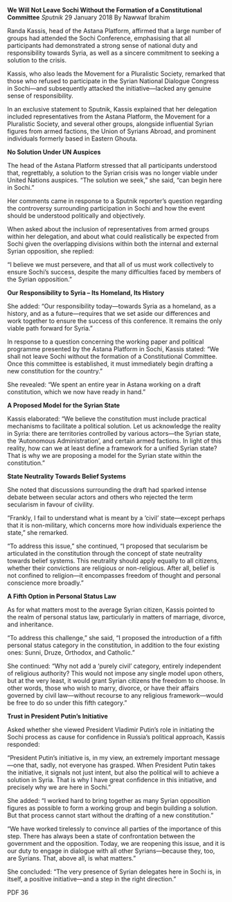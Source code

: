 **We Will Not Leave Sochi Without the Formation of a Constitutional Committee** _Sputnik_ 29 January 2018 By Nawwaf Ibrahim

Randa Kassis, head of the Astana Platform, affirmed that a large number of groups had attended the Sochi Conference, emphasising that all participants had demonstrated a strong sense of national duty and responsibility towards Syria, as well as a sincere commitment to seeking a solution to the crisis.

Kassis, who also leads the Movement for a Pluralistic Society, remarked that those who refused to participate in the Syrian National Dialogue Congress in Sochi—and subsequently attacked the initiative—lacked any genuine sense of responsibility.

In an exclusive statement to Sputnik, Kassis explained that her delegation included representatives from the Astana Platform, the Movement for a Pluralistic Society, and several other groups, alongside influential Syrian figures from armed factions, the Union of Syrians Abroad, and prominent individuals formerly based in Eastern Ghouta.

**No Solution Under UN Auspices**

The head of the Astana Platform stressed that all participants understood that, regrettably, a solution to the Syrian crisis was no longer viable under United Nations auspices. “The solution we seek,” she said, “can begin here in Sochi.”

Her comments came in response to a Sputnik reporter’s question regarding the controversy surrounding participation in Sochi and how the event should be understood politically and objectively.

When asked about the inclusion of representatives from armed groups within her delegation, and about what could realistically be expected from Sochi given the overlapping divisions within both the internal and external Syrian opposition, she replied:

“I believe we must persevere, and that all of us must work collectively to ensure Sochi’s success, despite the many difficulties faced by members of the Syrian opposition.”

**Our Responsibility to Syria – Its Homeland, Its History**

She added: “Our responsibility today—towards Syria as a homeland, as a history, and as a future—requires that we set aside our differences and work together to ensure the success of this conference. It remains the only viable path forward for Syria.”

In response to a question concerning the working paper and political programme presented by the Astana Platform in Sochi, Kassis stated: “We shall not leave Sochi without the formation of a Constitutional Committee. Once this committee is established, it must immediately begin drafting a new constitution for the country.”

She revealed: “We spent an entire year in Astana working on a draft constitution, which we now have ready in hand.”

**A Proposed Model for the Syrian State**

Kassis elaborated: “We believe the constitution must include practical mechanisms to facilitate a political solution. Let us acknowledge the reality in Syria: there are territories controlled by various actors—the Syrian state, the ‘Autonomous Administration’, and certain armed factions. In light of this reality, how can we at least define a framework for a unified Syrian state? That is why we are proposing a model for the Syrian state within the constitution.”

**State Neutrality Towards Belief Systems**

She noted that discussions surrounding the draft had sparked intense debate between secular actors and others who rejected the term secularism in favour of civility.

“Frankly, I fail to understand what is meant by a ‘civil’ state—except perhaps that it is non-military, which concerns more how individuals experience the state,” she remarked.

“To address this issue,” she continued, “I proposed that secularism be articulated in the constitution through the concept of state neutrality towards belief systems. This neutrality should apply equally to all citizens, whether their convictions are religious or non-religious. After all, belief is not confined to religion—it encompasses freedom of thought and personal conscience more broadly.”

**A Fifth Option in Personal Status Law**

As for what matters most to the average Syrian citizen, Kassis pointed to the realm of personal status law, particularly in matters of marriage, divorce, and inheritance.

“To address this challenge,” she said, “I proposed the introduction of a fifth personal status category in the constitution, in addition to the four existing ones: Sunni, Druze, Orthodox, and Catholic.”

She continued: “Why not add a ‘purely civil’ category, entirely independent of religious authority? This would not impose any single model upon others, but at the very least, it would grant Syrian citizens the freedom to choose. In other words, those who wish to marry, divorce, or have their affairs governed by civil law—without recourse to any religious framework—would be free to do so under this fifth category.”

**Trust in President Putin’s Initiative**

Asked whether she viewed President Vladimir Putin’s role in initiating the Sochi process as cause for confidence in Russia’s political approach, Kassis responded:

“President Putin’s initiative is, in my view, an extremely important message—one that, sadly, not everyone has grasped. When President Putin takes the initiative, it signals not just intent, but also the political will to achieve a solution in Syria. That is why I have great confidence in this initiative, and precisely why we are here in Sochi.”

She added: “I worked hard to bring together as many Syrian opposition figures as possible to form a working group and begin building a solution. But that process cannot start without the drafting of a new constitution.”

“We have worked tirelessly to convince all parties of the importance of this step. There has always been a state of confrontation between the government and the opposition. Today, we are reopening this issue, and it is our duty to engage in dialogue with all other Syrians—because they, too, are Syrians. That, above all, is what matters.”

She concluded: “The very presence of Syrian delegates here in Sochi is, in itself, a positive initiative—and a step in the right direction.”

PDF 36